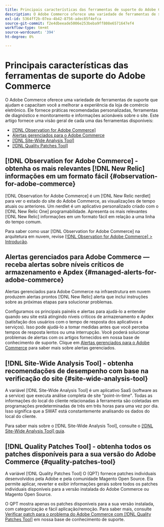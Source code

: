 ```yaml
---
title: Principais características das ferramentas de suporte do Adobe Commerce
description: O Adobe Commerce oferece uma variedade de ferramentas de suporte que ajudam e capacitam você a melhorar a experiência da loja de comércio eletrônico.
exl-id: 5364ff2b-07ea-4b42-8756-adec85f4efca
source-git-commit: f2e4dbeeade5006e253beba9ff808e6571647ef4
workflow-type: tm+mt
source-wordcount: '394'
ht-degree: 0%

---
```


# Principais características das ferramentas de suporte do Adobe Commerce

O Adobe Commerce oferece uma variedade de ferramentas de suporte que ajudam e capacitam você a melhorar a experiência da loja de comércio eletrônico.
Ele fornece práticas recomendadas personalizadas, ferramentas de diagnóstico e monitoramento e informações acionáveis sobre o site.
Este artigo fornece uma visão geral de cada uma das ferramentas disponíveis:

* [[!DNL Observation for Adobe Commerce]](#observation-for-adobe-commerce)
* [Alertas gerenciados para o Adobe Commerce](#managed-alerts-for-adobe-commerce)
* [[!DNL Site-Wide Analysis Tool]](#site-wide-analysis-tool)
* [[!DNL Quality Patches Tool]](#quality-patches-tool)

## [!DNL Observation for Adobe Commerce] - obtenha os mais relevantes [!DNL New Relic] informações em um formato fácil {#observation-for-adobe-commerce}

[!DNL Observation for Adobe Commerce] é um [!DNL New Relic nerdlet] para ver o estado do site do Adobe Commerce, as visualizações de tempo atuais ou anteriores. Um nerdlet é um aplicativo personalizado criado com o [!DNL New Relic One] programabilidade. Apresenta os mais relevantes [!DNL New Relic] informações em um formato fácil em relação a uma linha do tempo comum.

Para saber como usar [!DNL Observation for Adobe Commerce] na arquitetura em nuvem, revise [[!DNL Observation for Adobe Commerce] > Introdução](https://experienceleague.adobe.com/docs/commerce-operations/tools/observation-for-adobe-commerce/intro.html).

## Alertas gerenciados para Adobe Commerce — receba alertas sobre níveis críticos de armazenamento e Apdex  {#managed-alerts-for-adobe-commerce}

Alertas gerenciados para Adobe Commerce na infraestrutura em nuvem produzem alertas prontos [!DNL New Relic] alerta que inclui instruções sobre as próximas etapas para solucionar problemas.

Configuramos os principais painéis e alertas para ajudá-lo a entender quando seu site está atingindo níveis críticos de armazenamento e Apdex (satisfação dos usuários com o tempo de resposta dos aplicativos e serviços). Isso pode ajudá-lo a tomar medidas antes que você perceba tempos de resposta lentos ou uma interrupção. Você poderá solucionar problemas de alertas com os artigos fornecidos em nossa base de conhecimento de suporte. Clique em [Alertas gerenciados para o Adobe Commerce](/help/support-tools/managed-alerts-for-adobe-commerce/managed-alerts-for-magento-commerce.md) para saber mais sobre alertas gerenciados.


## [!DNL Site-Wide Analysis Tool] - obtenha recomendações de desempenho com base na verificação do site {#site-wide-analysis-tool}

A variável [!DNL Site-Wide Analysis Tool] é um aplicativo SaaS (software as a service) que executa análise completa de site &quot;point-in-time&quot;. Todas as informações do local do cliente relacionadas à ferramenta são coletadas em programações predeterminadas de três em três horas para uma vez por dia. Isso significa que a SWAT está constantemente analisando os dados do local do cliente.

Para saber mais sobre o [!DNL Site-Wide Analysis Tool], consulte o [[!DNL Site-Wide Analysis Tool] guia](https://experienceleague.adobe.com/docs/commerce-operations/tools/site-wide-analysis-tool/intro.html).

## [!DNL Quality Patches Tool] - obtenha todos os patches disponíveis para a sua versão do Adobe Commerce {#quality-patches-tool}

A variável [!DNL Quality Patches Tool] O (QPT) fornece patches individuais desenvolvidos pela Adobe e pela comunidade Magento Open Source. Ela permite aplicar, reverter e exibir informações gerais sobre todos os patches individuais disponíveis para a versão instalada do Adobe Commerce ou Magento Open Source.

O QPT mostra apenas os patches disponíveis para a sua versão instalada, com categorização e fácil aplicação/remoção. Para saber mais, consulte [Verificar patch para o problema do Adobe Commerce com [!DNL Quality Patches Tool]](/help/support-tools/patches-available-in-qpt-tool/check-patch-for-magento-issue-with-magento-quality-patches.md) em nossa base de conhecimento de suporte.
